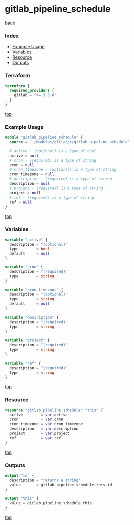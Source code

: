 # gitlab_pipeline_schedule

[back](../gitlab.md)

### Index

- [Example Usage](#example-usage)
- [Variables](#variables)
- [Resource](#resource)
- [Outputs](#outputs)

### Terraform

```terraform
terraform {
  required_providers {
    gitlab = ">= 3.6.0"
  }
}
```

[top](#index)

### Example Usage

```terraform
module "gitlab_pipeline_schedule" {
  source = "./modules/gitlab/r/gitlab_pipeline_schedule"

  # active - (optional) is a type of bool
  active = null
  # cron - (required) is a type of string
  cron = null
  # cron_timezone - (optional) is a type of string
  cron_timezone = null
  # description - (required) is a type of string
  description = null
  # project - (required) is a type of string
  project = null
  # ref - (required) is a type of string
  ref = null
}
```

[top](#index)

### Variables

```terraform
variable "active" {
  description = "(optional)"
  type        = bool
  default     = null
}

variable "cron" {
  description = "(required)"
  type        = string
}

variable "cron_timezone" {
  description = "(optional)"
  type        = string
  default     = null
}

variable "description" {
  description = "(required)"
  type        = string
}

variable "project" {
  description = "(required)"
  type        = string
}

variable "ref" {
  description = "(required)"
  type        = string
}
```

[top](#index)

### Resource

```terraform
resource "gitlab_pipeline_schedule" "this" {
  active        = var.active
  cron          = var.cron
  cron_timezone = var.cron_timezone
  description   = var.description
  project       = var.project
  ref           = var.ref
}
```

[top](#index)

### Outputs

```terraform
output "id" {
  description = "returns a string"
  value       = gitlab_pipeline_schedule.this.id
}

output "this" {
  value = gitlab_pipeline_schedule.this
}
```

[top](#index)